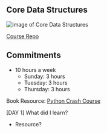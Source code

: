 ## Core Data Structures
![image of Core Data Structures](/img/Streams_of_light.jpg)

[Course Repo](https://github.com/campbellmarianna/CS-1.3-Core-Data-Structures)

## Commitments
- 10 hours a week
    - Sunday: 3 hours
    - Tuesday: 3 hours
    - Thursday: 3 hours

Book Resource: [Python Crash Course](http://bedford-computing.co.uk/learning/wp-content/uploads/2015/10/No.Starch.Python.Oct_.2015.ISBN_.1593276036.pdf)

[DAY 1] What did I learn?
- Resource?
